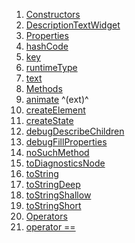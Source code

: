 1.  [Constructors](./DescriptionTextWidget-class.md)
2.  [DescriptionTextWidget](./DescriptionTextWidget/DescriptionTextWidget.md)
3.  [Properties](./DescriptionTextWidget-class.md)
4.  [hashCode](https://api.flutter.dev/flutter/widgets/Widget/hashCode.html)
5.  [key](https://api.flutter.dev/flutter/widgets/Widget/key.html)
6.  [runtimeType](https://api.flutter.dev/flutter/dart-core/Object/runtimeType.html)
7.  [text](./DescriptionTextWidget/text.md)
8.  [Methods](./DescriptionTextWidget-class.md)
9.  [animate](https://pub.dev/documentation/flutter_animate/4.5.0/flutter_animate/AnimateWidgetExtensions/animate.html)
    ^(ext)^
10. [createElement](https://api.flutter.dev/flutter/widgets/StatefulWidget/createElement.html)
11. [createState](./DescriptionTextWidget/createState.md)
12. [debugDescribeChildren](https://api.flutter.dev/flutter/foundation/DiagnosticableTree/debugDescribeChildren.html)
13. [debugFillProperties](https://api.flutter.dev/flutter/widgets/Widget/debugFillProperties.html)
14. [noSuchMethod](https://api.flutter.dev/flutter/dart-core/Object/noSuchMethod.html)
15. [toDiagnosticsNode](https://api.flutter.dev/flutter/foundation/DiagnosticableTree/toDiagnosticsNode.html)
16. [toString](https://api.flutter.dev/flutter/foundation/Diagnosticable/toString.html)
17. [toStringDeep](https://api.flutter.dev/flutter/foundation/DiagnosticableTree/toStringDeep.html)
18. [toStringShallow](https://api.flutter.dev/flutter/foundation/DiagnosticableTree/toStringShallow.html)
19. [toStringShort](https://api.flutter.dev/flutter/widgets/Widget/toStringShort.html)
20. [Operators](./DescriptionTextWidget-class.md)
21. [operator
    ==](https://api.flutter.dev/flutter/widgets/Widget/operator_equals.html)
